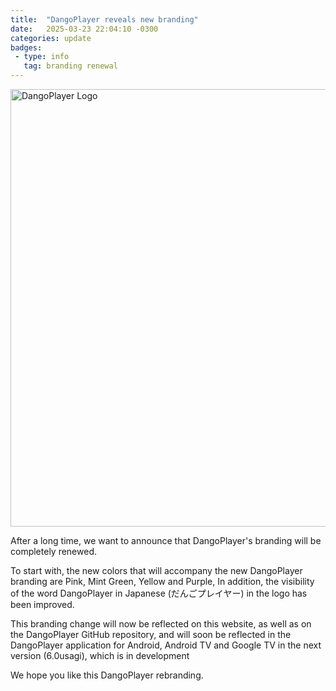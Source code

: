 ```yaml
---
title:  "DangoPlayer reveals new branding"
date:   2025-03-23 22:04:10 -0300
categories: update
badges:
 - type: info
   tag: branding renewal
---
```


<img alt='DangoPlayer Logo' width='700' src='https://brunochanrio.github.io/DangoPlayer/news/img/DangoPlayerUni_AndroidTV_Banner.png'/>

After a long time, we want to announce that DangoPlayer's branding will be completely renewed. 

To start with, the new colors that will accompany the new DangoPlayer branding are Pink, Mint Green, Yellow and Purple, In addition, the visibility of the word DangoPlayer in Japanese (だんごプレイヤー) in the logo has been improved.

This branding change will now be reflected on this website, as well as on the DangoPlayer GitHub repository, and will soon be reflected in the DangoPlayer application for Android, Android TV and Google TV in the next version (6.0usagi), which is in development

We hope you like this DangoPlayer rebranding. 
